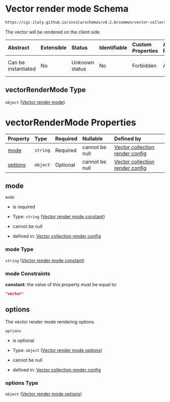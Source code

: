 # Vector render mode Schema

```txt
https://cgi-italy.github.io/insula/schemas/v0.2.0/common/vector-collection-render-config.schema.json#/$defs/vectorRenderMode
```

The vector will be rendered on the client side

| Abstract            | Extensible | Status         | Identifiable | Custom Properties | Additional Properties | Access Restrictions | Defined In                                                                                                                         |
| :------------------ | :--------- | :------------- | :----------- | :---------------- | :-------------------- | :------------------ | :--------------------------------------------------------------------------------------------------------------------------------- |
| Can be instantiated | No         | Unknown status | No           | Forbidden         | Allowed               | none                | [vector-collection-render-config.schema.json\*](schemas/common/vector-collection-render-config.schema.json) |

## vectorRenderMode Type

`object` ([Vector render mode](vector-collection-render-config-defs-vector-render-mode.md))

# vectorRenderMode Properties

| Property            | Type     | Required | Nullable       | Defined by                                                                                                                                                                                                                                                                          |
| :------------------ | :------- | :------- | :------------- | :---------------------------------------------------------------------------------------------------------------------------------------------------------------------------------------------------------------------------------------------------------------------------------- |
| [mode](#mode)       | `string` | Required | cannot be null | [Vector collection render config](vector-collection-render-config-defs-vector-render-mode-properties-vector-render-mode-constant.md) |
| [options](#options) | `object` | Optional | cannot be null | [Vector collection render config](vector-collection-render-config-defs-vector-render-mode-options.md)                             |

## mode



`mode`

* is required

* Type: `string` ([Vector render mode constant](vector-collection-render-config-defs-vector-render-mode-properties-vector-render-mode-constant.md))

* cannot be null

* defined in: [Vector collection render config](vector-collection-render-config-defs-vector-render-mode-properties-vector-render-mode-constant.md)

### mode Type

`string` ([Vector render mode constant](vector-collection-render-config-defs-vector-render-mode-properties-vector-render-mode-constant.md))

### mode Constraints

**constant**: the value of this property must be equal to:

```json
"vector"
```

## options

The vector render mode rendering options

`options`

* is optional

* Type: `object` ([Vector render mode options](vector-collection-render-config-defs-vector-render-mode-options.md))

* cannot be null

* defined in: [Vector collection render config](vector-collection-render-config-defs-vector-render-mode-options.md)

### options Type

`object` ([Vector render mode options](vector-collection-render-config-defs-vector-render-mode-options.md))
